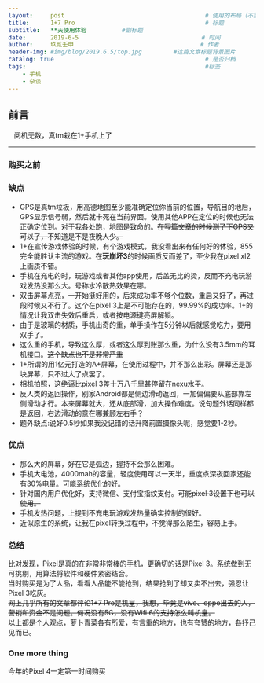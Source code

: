 ```yaml
---
layout:     post   				                        # 使用的布局（不需要改）
title:      1+7 Pro   			            	        # 标题 
subtitle:   **天使用体验          #副标题
date:       2019-6-5            				       # 时间
author:     玖贰壬申					            	# 作者
header-img: #img/blog/2019.6.5/top.jpg 	       #这篇文章标题背景图片
catalog: true 					                     	# 是否归档
tags:							                     	#标签
    - 手机
    - 杂谈
---
```



## 前言
&nbsp;&nbsp; 阅机无数，真tm栽在1+手机上了

---


### 购买之前


### 缺点
- GPS是真tm垃圾，用高德地图至少能准确定位你当前的位置，导航目的地后，GPS显示信号弱，然后就卡死在当前界面。使用其他APP在定位的时候也无法正确定位到。对于我各处跑，地图是致命的。~~在写篇文章的时候测了下GPS又可以了，不知道是不是夜晚人少。~~
- 1+在宣传游戏体验的时候，有个游戏模式，我没看出来有任何好的体验，855完全能胜认主流的游戏。在**玩崩坏3**的时候画质反而差了，至少我在pixel xl2上画质不错。
- 手机在充电的时，玩游戏或者其他app使用，后盖无比的烫，反而不充电玩游戏发热没那么大。号称水冷散热效果在哪。
- 双击屏幕点亮，一开始挺好用的，后来成功率不够个位数，重启又好了，再过段时候又不行了。这个在pixel 3上是不可能存在的，99.99%的成功率。1+的情况让我双击失效后重启，或者按电源键亮屏解锁。
- 由于是玻璃的材质，手机出奇的重，单手操作在5分钟以后就感觉吃力，要用双手了。
- 这么重的手机，导致这么厚，或者这么厚到账那么重，为什么没有3.5mm的耳机接口。~~这个缺点也不是非常严重~~
- 1+所谓的用1亿元打造的A+屏幕，在使用过程中，并不那么出彩。屏幕还是那块屏幕，只不过大了点罢了。
- 相机拍照，这绝逼比pixel 3差十万八千里甚停留在nexu水平。
- 反人类的返回操作，别家Android都是侧边滑动返回，一加偏偏要从底部靠左侧滑动才行。本来屏幕就大，还从底部滑，加大操作难度。说句题外话同样都是返回，右边滑动的意在哪兼顾左右手？
- 题外缺点:说好0.5秒如果我没记错的话升降前置摄像头呢，感觉要1-2秒。




### 优点
- 那么大的屏幕，好在它是弧边，握持不会那么困难。
- 手机大电池，4000mah的容量，轻度使用可以一天半，重度点深夜回家还能有30%电量。可能系统优化的好。
- 针对国内用户优化好，支持微信、支付宝指纹支付。~~可能pixel 3设置下也可以使用。~~
- 手机发热问题，上提到不充电玩游戏发热量确实控制的很好。
- 近似原生的系统，让我在pixel转换过程中，不觉得那么陌生，容易上手。


### 总结
比对发现，Pixel是真的在非常非常棒的手机，更确切的话是Pixel 3。系统做到无可挑剔，用算法将软件和硬件紧密结合。<br>
当时购买是为了人品，看看人品能不能抢到，结果抢到了却又卖不出去，强忍让Pixel 3吃灰。<br>
~~网上几乎所有的文章都评论1+7 Pro是机皇，我想，毕竟是vivo、oppo出去的人，营销和资金不是问题。何况没有5G，没有Wifi 6的支持怎么叫机皇。~~<br>以上都是个人观点，萝卜青菜各有所爱，有言重的地方，也有夸赞的地方，各抒己见而已。

###  One more thing
今年的Pixel 4一定第一时间购买





